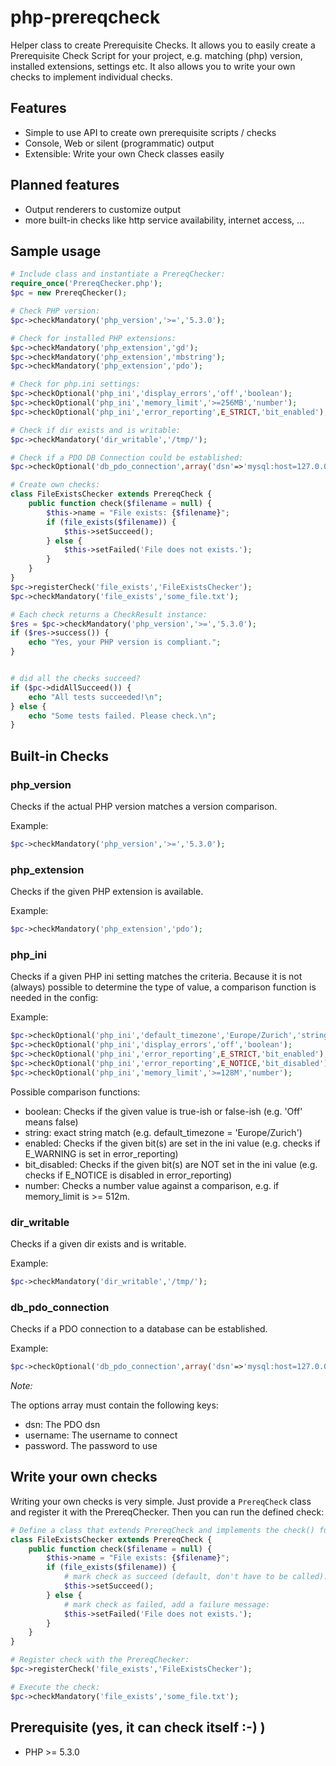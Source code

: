php-prereqcheck
===============

Helper class to create Prerequisite Checks. It allows you to easily create a Prerequisite Check Script for your
project, e.g. matching (php) version, installed extensions, settings etc. It also allows you to write your
own checks to implement individual checks.

Features
----------
* Simple to use API to create own prerequisite scripts / checks
* Console, Web or silent (programmatic) output
* Extensible: Write your own Check classes easily

Planned features
----------------
* Output renderers to customize output
* more built-in checks like http service availability, internet access, ...

Sample usage
------------

```php
# Include class and instantiate a PrereqChecker:
require_once('PrereqChecker.php');
$pc = new PrereqChecker();

# Check PHP version:
$pc->checkMandatory('php_version','>=','5.3.0');

# Check for installed PHP extensions:
$pc->checkMandatory('php_extension','gd');
$pc->checkMandatory('php_extension','mbstring');
$pc->checkMandatory('php_extension','pdo');

# Check for php.ini settings:
$pc->checkOptional('php_ini','display_errors','off','boolean');
$pc->checkOptional('php_ini','memory_limit','>=256MB','number');
$pc->checkOptional('php_ini','error_reporting',E_STRICT,'bit_enabled');

# Check if dir exists and is writable:
$pc->checkMandatory('dir_writable','/tmp/');

# Check if a PDO DB Connection could be established:
$pc->checkOptional('db_pdo_connection',array('dsn'=>'mysql:host=127.0.0.1','username'=>'test','password'=>'test'));

# Create own checks:
class FileExistsChecker extends PrereqCheck {
    public function check($filename = null) {
        $this->name = "File exists: {$filename}";
        if (file_exists($filename)) {
            $this->setSucceed();
        } else {
            $this->setFailed('File does not exists.');
        }
    }
}
$pc->registerCheck('file_exists','FileExistsChecker');
$pc->checkMandatory('file_exists','some_file.txt');

# Each check returns a CheckResult instance:
$res = $pc->checkMandatory('php_version','>=','5.3.0');
if ($res->success()) {
	echo "Yes, your PHP version is compliant.";
}


# did all the checks succeed?
if ($pc->didAllSucceed()) {
    echo "All tests succeeded!\n";
} else {
    echo "Some tests failed. Please check.\n";
}
```

Built-in Checks
-----------------

### php_version

Checks if the actual PHP version matches a version comparison.

Example:
```php
$pc->checkMandatory('php_version','>=','5.3.0');
```

### php_extension

Checks if the given PHP extension is available.

Example:
```php
$pc->checkMandatory('php_extension','pdo');
```


### php_ini

Checks if a given PHP ini setting matches the criteria. Because it is not (always)
possible to determine the type of value, a comparison function is needed in the config:

Example:
```php
$pc->checkOptional('php_ini','default_timezone','Europe/Zurich','string');
$pc->checkOptional('php_ini','display_errors','off','boolean');
$pc->checkOptional('php_ini','error_reporting',E_STRICT,'bit_enabled');
$pc->checkOptional('php_ini','error_reporting',E_NOTICE,'bit_disabled');
$pc->checkOptional('php_ini','memory_limit','>=128M','number');
```

Possible comparison functions:

* boolean: Checks if the given value is true-ish or false-ish (e.g. 'Off' means false)
* string: exact string match (e.g. default_timezone = 'Europe/Zurich')
* enabled: Checks if the given bit(s) are set in the ini value (e.g. checks if E_WARNING is set in error_reporting)
* bit_disabled: Checks if the given bit(s) are NOT set in the ini value (e.g. checks if E_NOTICE is disabled in error_reporting)
* number: Checks a number value against a comparison, e.g. if memory_limit is >= 512m.


### dir_writable

Checks if a given dir exists and is writable.

Example:
```php
$pc->checkMandatory('dir_writable','/tmp/');
```

### db_pdo_connection

Checks if a PDO connection to a database can be established.

Example:
```php
$pc->checkOptional('db_pdo_connection',array('dsn'=>'mysql:host=127.0.0.1','username'=>'test','password'=>'test'));
```

*Note:*

The options array must contain the following keys:

* dsn: The PDO dsn
* username: The username to connect
* password. The password to use

Write your own checks
----------------------

Writing your own checks is very simple. Just provide a `PrereqCheck` class and register it with the PrereqChecker.
Then you can run the defined check:

```php
# Define a class that extends PrereqCheck and implements the check() function:
class FileExistsChecker extends PrereqCheck {
    public function check($filename = null) {
        $this->name = "File exists: {$filename}";
        if (file_exists($filename)) {
        	# mark check as succeed (default, don't have to be called):
            $this->setSucceed();
        } else {
        	# mark check as failed, add a failure message:
            $this->setFailed('File does not exists.');
        }
    }
}

# Register check with the PrereqChecker:
$pc->registerCheck('file_exists','FileExistsChecker');

# Execute the check:
$pc->checkMandatory('file_exists','some_file.txt');
```

Prerequisite (yes, it can check itself :-) )
------------------------------------------
* PHP >= 5.3.0
